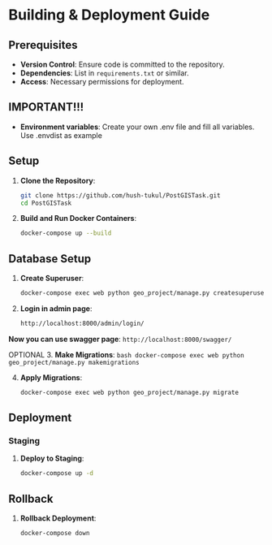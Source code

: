 # Building & Deployment Guide

## Prerequisites

- **Version Control**: Ensure code is committed to the repository.
- **Dependencies**: List in `requirements.txt` or similar.
- **Access**: Necessary permissions for deployment.


## IMPORTANT!!!
- **Environment variables**: Create your own .env file and fill all variables. Use .envdist as example

## Setup

1. **Clone the Repository**:
    ```bash
    git clone https://github.com/hush-tukul/PostGISTask.git
    cd PostGISTask
    ```


4. **Build and Run Docker Containers**:
    ```bash
    docker-compose up --build
    ```

## Database Setup

1. **Create Superuser**:
    ```bash
    docker-compose exec web python geo_project/manage.py createsuperuser
    ```
2. **Login in admin page**:
   ```bash
   http://localhost:8000/admin/login/
   ```

**Now you can use swagger page**:
      ```
      http://localhost:8000/swagger/
      ```


OPTIONAL
3. **Make Migrations**:
    ```bash
    docker-compose exec web python geo_project/manage.py makemigrations
    ```

4. **Apply Migrations**:
    ```bash
    docker-compose exec web python geo_project/manage.py migrate
    ```

## Deployment

### Staging

1. **Deploy to Staging**:
    ```bash
    docker-compose up -d
    ```

## Rollback

1. **Rollback Deployment**:
    ```bash
    docker-compose down
    ```

